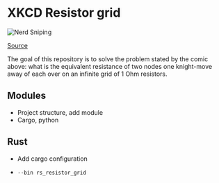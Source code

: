 # XKCD Resistor grid

![Nerd Sniping](http://imgs.xkcd.com/comics/nerd_sniping.png)

[Source](https://xkcd.com/356/)


The goal of this repository is to solve the problem stated
by the comic above: what is the equivalent resistance of two
nodes one knight-move away of each over on an infinite grid
of 1 Ohm resistors.

## Modules

- Project structure, add module
- Cargo, python

## Rust

- Add cargo configuration


- `--bin rs_resistor_grid`
